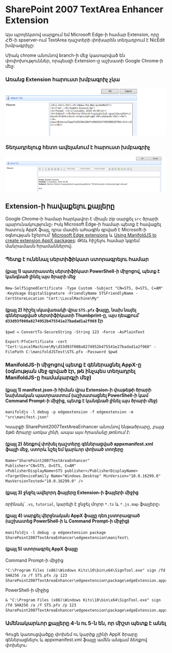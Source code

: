 # SharePoint 2007 TextArea Enhancer Extension
Այս պրոյեկտով սարքում եմ Microsoft Edge-ի համար Extension, որը ՀԾ-ի spserver-ում TextArea դաշտերի փոխարեն տեղադրում է NicEdit խմբագրիչը:

Միակ chrome անունով branch-ի մեջ կատարված են փոփոխություններ, որպեսզի Extension-ը աշխատի Google Chrome-ի մեջ:

### Առանց Extension հարուստ խմբագրիչ չկա
![without Extension](before.png)

### Տեղադրելուց հետո ավելանում է հարուստ խմբագրիչ
![installed Extension](after.png)

## Extension-ի հավաքելու քայլերը
Google Chrome-ի համար հարկավոր է միայն zip սարքել `src` ծրարի պարունակությունը։
Իսկ Microsoft Edge-ի համար պետք է հավաքել հատուկ AppX ֆայլ, դրա մասին ահագին գրված է Microsoft-ի օգնության էջերում՝ [Microsoft Edge extensions](https://docs.microsoft.com/en-us/microsoft-edge/extensions) և [Using ManifoldJS to create extension AppX packages](https://docs.microsoft.com/en-us/microsoft-edge/extensions/guides/packaging/using-manifoldjs-to-package-extensions):
Թեև հիշելու համար կգրեմ մանրամասն հրամաններով։

### Պետք է ունենալ սերտիֆիկատ ստորագրելու համար

#### (քայլ 1) պատրաստել սերտիֆիկատ PowerShell-ի միջոցով, պետք է կանգնած լինել այս ծրարի մեջ
```
New-SelfSignedCertificate -Type Custom -Subject "CN=STS, O=STS, C=AM" -KeyUsage DigitalSignature -FriendlyName STSFriendlyName -CertStoreLocation "Cert:\LocalMachine\My"
```

#### (քայլ 2) հիշել սկավառակի վրա `STS.pfx` ֆայլը, նախ նայել գեներացված սերտիֆիկատի Thumbprint-ը, այս դեպքում՝ `d33d93f008a8274952b475541e27badad1a2f968` էր 

```
$pwd = ConvertTo-SecureString -String 123 -Force -AsPlainText
```

```
Export-PfxCertificate -cert "Cert:\LocalMachine\My\d33d93f008a8274952b475541e27badad1a2f968" -FilePath C:\manifoldJSTest\STS.pfx -Password $pwd
```

### ManifoldJS-ի միջոցով պետք է գեներացնել AppX-ը (օգնության մեջ գրված էր, թե ինչպես տեղադրել ManifoldJS-ը համակարգչի մեջ)

#### (քայլ 1) manifest.json-ի հիման վրա Extension-ի փաթեթի ծրարի նախնական պատրաստում  (աշխատացնել PowerShell-ի կամ Command Prompt-ի միջից, պետք է կանգնած լինել այս ծրարի մեջ)
```
manifoldjs -l debug -p edgeextension -f edgeextension -m "src\manifest.json"
```

Կսարքի SharePoint2007TextAreaEnhancer անունով ենթածրարը, *բայց եթե ծրարը առկա լինի, ապա այս հրամանը թռնում է*։

#### (քայլ 2) ձեռքով փոխել դաշտերը գեներացված appxmanifest.xml ֆայլի մեջ, ստորև նշել եմ կարևոր փոխած տողերը
```
Name="SharePoint2007TextAreaEnhancer"   
Publisher="CN=STS, O=STS, C=AM"
<PublisherDisplayName>STS publisher</PublisherDisplayName>
<TargetDeviceFamily Name="Windows.Desktop" MinVersion="10.0.16299.0" MaxVersionTested="10.0.16299.0" />
```

#### (քայլ 3) ջնջել ավելորդ ֆայլերը Extension-ի ֆայլերի միջից
օրինակ՝ `.vs`, `tutorial`, կարելի է ջնջել մոլոր `*.ts` և `*.js.map` ֆայլերը։

#### (քայլ 4) սարքել վերջնական AppX ֆայլը դեռ չստորագրած (աշխատեց PowerShell-ի և Command Prompt-ի միջից)
```
manifoldjs -l debug -p edgeextension package SharePoint2007TextAreaEnhancer\edgeextension\manifest\
```

#### (քայլ 5) ստորագրել AppX ֆայլը 
Command Prompt-ի միջից
```
"C:\Program Files (x86)\Windows Kits\10\bin\x64\SignTool.exe" sign /fd SHA256 /a /f STS.pfx /p 123 SharePoint2007TextAreaEnhancer\edgeextension\package\edgeExtension.appx
```

PowerShell-ի միջից
```
& "C:\Program Files (x86)\Windows Kits\10\bin\x64\SignTool.exe" sign /fd SHA256 /a /f STS.pfx /p 123 SharePoint2007TextAreaEnhancer\edgeextension\package\edgeExtension.appx
```

### Ամենակարևոր քայլերը 4-ն ու 5-ն են, որ միշտ պետք է անել
Գուցե կառուցվածքը փոխեմ ու կարիք չլինի AppX ծրարը գեներացնելու և appxmanifest.xml ֆայլը ամեն անգամ ձեռքով փոխելու։ 
